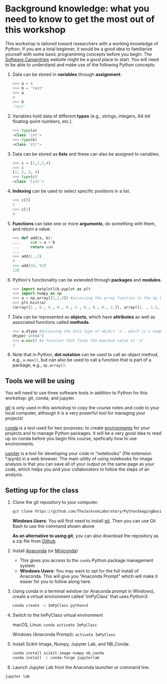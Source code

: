 # Background knowledge: what you need to know to get the most out of this workshop

This workshop is tailored toward researchers with a working knowledge of Python. If you are a total beginner, it would be a good idea to familiarize yourself with some basic programming concepts before you begin. The [Software Carpentries](http://swcarpentry.github.io/python-novice-gapminder/) website might be a good place to start. You will need to be able to understand and make use of the following Python concepts:

1. Data can be stored in **variables** through **assignment**.

    ```python
    >>> a = 4
    >>> b = 'test'
    >>> a
    4
    >>> b
    'test'
    ```

2. Variables hold data of different **types** (e.g., strings, integers, 64-bit floating-point numbers, etc.).

    ```python
    >>> type(a)
    <class 'int'>
    >>> type(b)
    <class 'str'>
    ```

3. Data can be stored as **lists** and these can also be assigned to variables.

    ```python
    >>> c = [1,2,3,4]
    >>> c
    [1, 2, 3, 4]
    >>> type(c)
    <class 'list'>
    ```

4. **Indexing** can be used to select specific positions in a list.

    ```python
    >>> c[0]
    1
    >>> c[3]
    4
    ```

5. **Functions** can take one or more **arguments**, do something with them, and return a value.

    ```python
    >>> def add(a, b):
    ...     sum = a + b
    ...     return sum
    ...
    >>> add(1 ,3)
    4
    >>> add(34, 92)
    126
    ```

6. Python's functionality can be extended through **packages** and **modules**.

    ```python
    >>> import matplotlib.pyplot as plt
    >>> import numpy as np
    >>> a = np.array([1,2,3]) #accessing the array function in the np (numpy) package to create an array object
    >>> plt.hist(a)
    (array([1., 0., 0., 0., 0., 1., 0., 0., 0., 1.]), array([1. , 1.2, 1.4, 1.6, 1.8, 2. , 2.2, 2.4, 2.6, 2.8, 3. ]), <a list of 10 Patch objects>)
    ```

7. Data can be represented as **objects**, which have **attributes** as well as associated functions called **methods**.

    ```python
    >>> a.dtype #accessing the data type of object 'a', which is a numpy array (created in #6 above)
    dtype('int64')
    >>> a.max() #a function that finds the maximum value of 'a'
    3
    ```

8. Note that in Python, **dot notation** can be used to call an object method, e.g., `a.max()`, but can also be used to call a function that is part of a package, e.g., `np.array()`.

## Tools we will be using

You will need to use three software tools in addition to Python for this workshop: git, conda, and jupyter.

[git](https://git-scm.com) is only used in this workshop to copy the course notes and code to your local computer, although it is a very powerful tool for managing your projects!

[conda](https://conda.io/docs/) is a tool used for two purposes: to create [environments](https://conda.io/docs/user-guide/tasks/manage-environments.html) for your projects and to manage Python packages. It will be a very good idea to read up on conda before you begin this course, spefically how to use environments.

[jupyter](http://jupyter.org) is a tool for developing your code in "notebooks" (file extension \*.ipynb) in a web browser. The main utility of using notebooks for image analysis is that you can save all of your output on the same page as your code, which helps you and your collaborators to follow the steps of an analysis.

## Setting up for the class

1. Clone the git repository to your computer.

    ```bash
    git clone https://github.com/TheJacksonLaboratory/PythonImagingBasic.git

    ```

    **Windows Users**: You will first need to install [git](https://git-scm.com/download/win). Then you can use Git Bash to use the command shown above

    **As an alternative to using git**, you can also download the repository as a zip file from [Github](https://github.com/TheJacksonLaboratory/Basic_skimageJAX/archive/3.0.zip).

2. Install [Anaconda](https://www.anaconda.com/download/) (or [Miniconda](https://conda.io/miniconda.html))
    * This gives you access to the `conda` Python package management system
    * **Windows Users**: You may want to opt for the full install of Anaconda. This will give you "Anaconda Prompt" which will make it easier for you to follow along here.

3. Using conda in a terminal window (or Anaconda prompt in Windows), create a virtual environment called 'ImPyClass' that uses Python3:

    ```bash
    conda create -n ImPyClass python=3
    ```
  
4. Switch to the ImPyClass virtual environment

      macOS, Linux: `conda activate ImPyClass`

      Windows (Anaconda Prompt): `activate ImPyClass`

5. Install Scikit-Image, Numpy, Jupyter Lab, and NB_Conda:

    ```bash
    conda install scikit-image numpy nb_conda
    conda install -c conda-forge jupyterlab
    ```

6. Launch Jupyter Lab from the Anaconda launcher or command line.

```bash
jupyter lab
```
